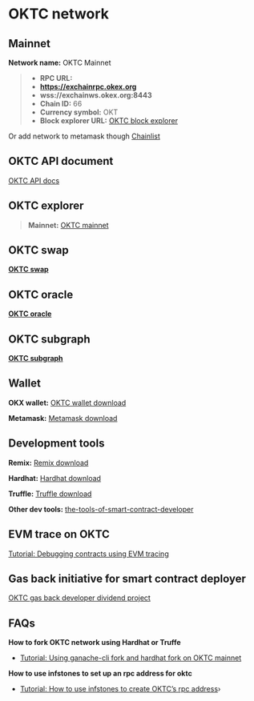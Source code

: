 # OKTC network

## Mainnet

**Network name:** OKTC Mainnet

> - **RPC URL:**
> - **https://exchainrpc.okex.org**
> - **wss://exchainws.okex.org:8443**
> - **Chain ID:** 66
> - **Currency symbol:** OKT
> - **Block explorer URL:** [OKTC block explorer](https://www.okx.com/explorer/oktc/)

Or add network to metamask though [Chainlist](https://chainlist.org/chain/66)


## OKTC API document

[OKTC API docs](https://exchainrpc.okex.org/docs/en/#overview)

## OKTC explorer

> **Mainnet:** [OKTC mainnet](https://www.okx.com/explorer/oktc)


## OKTC swap

**[OKTC swap](https://www.okx.com/oktc/swap)**


## OKTC oracle

**[OKTC oracle](https://www.okx.com/oktc/oracle)**

## OKTC subgraph

**[OKTC subgraph](https://www.okx.com/oktc/subgraph)**


## Wallet

**OKX wallet:** [OKTC wallet download](https://chrome.google.com/webstore/detail/okx-wallet/mcohilncbfahbmgdjkbpemcciiolgcge)

**Metamask:** [Metamask download](https://metamask.io/)

## Development tools

**Remix:** [Remix download](https://remix.ethereum.org/)

**Hardhat:** [Hardhat download](https://hardhat.org/)

**Truffle:** [Truffle download](https://trufflesuite.com/truffle/)

**Other dev tools:** [the-tools-of-smart-contract-developer](https://forum.okt.club/d/347-the-tools-of-smart-contract-developer)

## EVM trace on OKTC

[Tutorial: Debugging contracts using EVM tracing](https://forum.okt.club/d/355-tutorial-debugging-contracts-using-evm-tracing)

## Gas back initiative for smart contract deployer

[OKTC gas back developer dividend project](https://forum.okt.club/d/342-oktc-gas-back-developer-dividend-project)

## FAQs

**How to fork OKTC network using Hardhat or Truffe**
  - [Tutorial: Using ganache-cli fork and hardhat fork on OKTC mainnet](https://forum.okt.club/d/351-tutorial-using-ganache-cli-fork-and-hardhat-fork-on-oktc-mainnet)

**How to use infstones to set up an rpc address for oktc**
  - [Tutorial: How to use infstones to create OKTC’s rpc address](https://forum.okt.club/d/352-tutorial-how-to-use-infstones-to-create-oktcs-rpc-address)›
